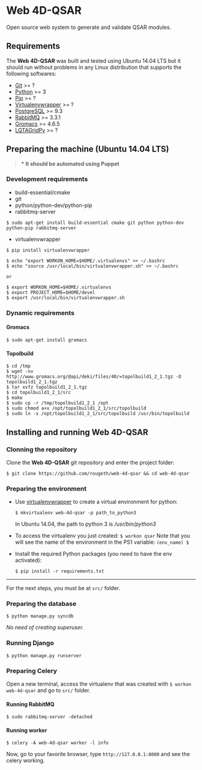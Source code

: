 # Web 4D-QSAR
Open source web system to generate and validate QSAR modules.



## Requirements

The **Web 4D-QSAR** was built and tested using Ubuntu 14.04 LTS but it should run without problems in any Linux distribution that supports the following softwares:

* [Git](http://git-scm.com/) >= ?
* [Python](https://www.python.org/) >= 3
* [Pip](http://www.pip-installer.org/en/latest/) >= ?
* [Virtualenvwrapper](http://virtualenvwrapper.readthedocs.org/en/latest/) >= ?
* [PostgreSQL](http://www.postgresql.org/) >= 9.3
* [RabbitMQ](https://www.rabbitmq.com/) >= 3.3.1
* [Gromacs](https://gromacs.org) >= 4.6.5
* [LQTAGridPy](https://github.com/rougeth/LQTAgridPy) >= ?


## Preparing the machine (Ubuntu 14.04 LTS)

> **\* It should be automated using Puppet**


### Development requirements

* build-essential/cmake
* git
* python/python-dev/python-pip
* rabbitmq-server

```
$ sudo apt-get install build-essential cmake git python python-dev python-pip rabbitmq-server
```

* virtualenvwrapper

```
$ pip install virtualenvwrapper

$ echo "export WORKON_HOME=$HOME/.virtualenvs" >> ~/.bashrc
$ echo "source /usr/local/bin/virtualenvwrapper.sh" >> ~/.bashrc

or

$ export WORKON_HOME=$HOME/.virtualenvs
$ export PROJECT_HOME=$HOME/devel
$ export /usr/local/bin/virtualenvwrapper.sh

```

### Dynamic requirements

#### Gromacs

```
$ sudo apt-get install gromacs
```

#### Topolbuild

```
$ cd /tmp
$ wget -nv http://www.gromacs.org/@api/deki/files/40/=topolbuild1_2_1.tgz -O topolbuild1_2_1.tgz
$ tar xvfz topolbuild1_2_1.tgz
$ cd topolbuild1_2_1/src
$ make
$ sudo cp -r /tmp/topolbuild1_2_1 /opt
$ sudo chmod a+x /opt/topolbuild1_2_1/src/topolbuild
$ sudo ln -s /opt/topolbuild1_2_1/src/topolbuild /usr/bin/topolbuild
```

## Installing and running Web 4D-QSAR

### Clonning the repository

Clone the **Web 4D-QSAR** git repository and enter the project folder:

`$ git clone https://github.com/rougeth/web-4d-qsar && cd web-4d-qsar`

### Preparing the environment

- Use [virtualenvwrapper](http://virtualenvwrapper.readthedocs.org/en/latest/) to create a virtual environment for python:

	`$ mkvirtualenv web-4d-qsar -p path_to_python3`

	In Ubuntu 14.04, the path to python 3 is */usr/bin/python3*

- To access the virtualenv you just created: `$ workon qsar`
	Note that you will see the name of the environment in the PS1 variable: `(env_name) $`

- Install the required Python packages (you need to have the env activated):

	`$ pip install -r requirements.txt`

---

For the next steps, you must be at `src/` folder.

### Preparing the database

`$ python manage.py syncdb`

*No need of creating superuser.*


### Running Django

`$ python manage.py runserver`

### Preparing Celery

Open a new terminal, access the virtualenv that was created with `$ workon web-4d-qsar` and go to `src/` folder.

#### Running RabbitMQ

`$ sudo rabbitmq-server -detached`

#### Running worker

`$ celery -A web-4d-qsar worker -l info`

Now, go to your favorite browser, type `http://127.0.0.1:8000` and see the celery working.
